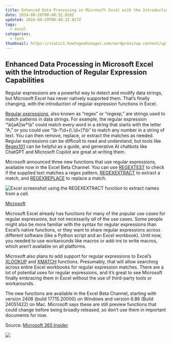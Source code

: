 ```yaml
---
title: Enhanced Data Processing in Microsoft Excel with the Introduction of Regular Expression Capabilities
date: 2024-08-28T00:48:32.816Z
updated: 2024-08-29T00:48:32.817Z
tags:
  - excel
categories:
  - tech
thumbnail: https://static1.howtogeekimages.com/wordpress/wp-content/uploads/2023/08/microsoft-excel-logo-2.jpg
---
```


## Enhanced Data Processing in Microsoft Excel with the Introduction of Regular Expression Capabilities

Regular expressions are a powerful way to detect and modify data strings, but Microsoft Excel has never natively supported them. That’s finally changing, with the introduction of regular expression functions in Excel.

[Regular expressions](https://instagram-clips.techidaily.com/discreetly-explore-instagram-stories-with-us-for-2024/), also known as “regex” or “regexp,” are strings used to match patterns in data strings. For example, the regular expression “\\b\[aA\]\\w\*\\b” could match every word in a string that starts with the letter “A,” or you could use “\\b-?\\d+(\\.\\d+)?\\b” to match any number in a string of text. You can then remove, replace, or extract the matches as needed. Regular expressions can be difficult to read and understand, but tools like [Regex101](https://regex101.com/) can be helpful as a guide, and generative AI chatbots like ChatGPT and Microsoft Copilot are great at writing them.

 Microsoft announced three new functions that use regular expressions, available now in the Excel Beta Channel. You can use [REGEXTEST](https://support.microsoft.com/topic/7d38200b-5e5c-4196-b4e6-9bff73afbd31) to check if the supplied text matches a regex pattern, [REGEXEXTRACT](https://support.microsoft.com/topic/4b96c140-9205-4b6e-9fbe-6aa9e783ff57) to extract a match, and [REGEXREPLACE](https://support.microsoft.com/topic/9c030bb2-5e47-4efc-bad5-4582d7100897) to replace a match.

![Excel screenshot using the REGEXEXTRACT function to extract names from a cell.](https://static1.howtogeekimages.com/wordpress/wp-content/uploads/2024/05/reg-function_2.png) 

[Microsoft](https://insider.microsoft365.com/en-us/blog/new-regular-expression-regex-functions-in-excel)

 Microsoft Excel already has functions for many of the popular use cases for regular expressions, but not necessarily _all_ of the use cases. Some people might also be more familiar with the syntax for regular expressions than Excel’s native functions, or they want to share regular expressions across different software (like a Python script and an Excel workbook). Until now, you needed to use workarounds like macros or add-ins to write macros, which aren’t available on all platforms.

 Microsoft also plans to add support for regular expressions to Excel’s [XLOOKUP](https://support.microsoft.com/en-us/office/xlookup-function-b7fd680e-6d10-43e6-84f9-88eae8bf5929) and [XMATCH](https://support.microsoft.com/en-us/office/xmatch-function-d966da31-7a6b-4a13-a1c6-5a33ed6a0312) functions. Presumably, that will allow searching across entire Excel workbooks for regular expression matches. There are a lot of potential uses for regular expressions, and it’s great to see Microsoft finally embracing them in Excel without the use of third-party tools or workarounds.

 The new functions are available in the Excel Beta Channel, starting with version 2406 (build 17715.20000) on Windows and version 6.86 (Build 24051422) on Mac. Microsoft says these are still preview functions that could change before being broadly released, so don’t use them in important documents for now.

 Source: [Microsoft 365 Insider](https://insider.microsoft365.com/en-us/blog/new-regular-expression-regex-functions-in-excel)

<ins class="adsbygoogle"
     style="display:block"
     data-ad-format="autorelaxed"
     data-ad-client="ca-pub-7571918770474297"
     data-ad-slot="1223367746"></ins>



<ins class="adsbygoogle"
     style="display:block"
     data-ad-client="ca-pub-7571918770474297"
     data-ad-slot="8358498916"
     data-ad-format="auto"
     data-full-width-responsive="true"></ins>



<!-- affiliate ads begin -->
<a href="https://secure.2checkout.com/order/checkout.php?PRODS=4620778&QTY=1&AFFILIATE=108875&CART=1"><img src="https://secure.avangate.com/images/merchant/07dd4d5a72f5740ef0f035f201951476/728__90banner.jpg" border="0"></a>
<!-- affiliate ads end -->
